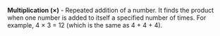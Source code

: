 **Multiplication (×)** - Repeated addition of a number. It finds the product when one number is added to itself a specified number of times. For example, 4 × 3 = 12 (which is the same as 4 + 4 + 4).
